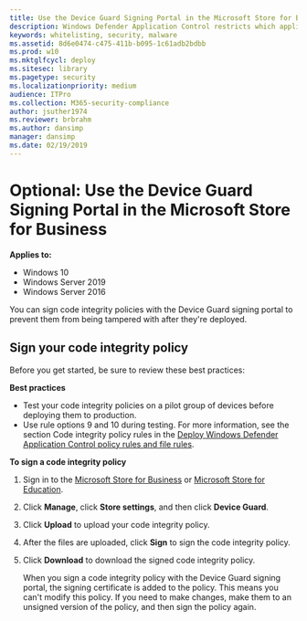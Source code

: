 ```yaml
---
title: Use the Device Guard Signing Portal in the Microsoft Store for Business  (Windows 10)
description: Windows Defender Application Control restricts which applications users are allowed to run and the code that runs in the system core.
keywords: whitelisting, security, malware
ms.assetid: 8d6e0474-c475-411b-b095-1c61adb2bdbb
ms.prod: w10
ms.mktglfcycl: deploy
ms.sitesec: library
ms.pagetype: security
ms.localizationpriority: medium
audience: ITPro
ms.collection: M365-security-compliance
author: jsuther1974
ms.reviewer: brbrahm
ms.author: dansimp
manager: dansimp
ms.date: 02/19/2019
---
```


# Optional: Use the Device Guard Signing Portal in the Microsoft Store for Business

**Applies to:**

-   Windows 10
-   Windows Server 2019
-   Windows Server 2016

You can sign code integrity policies with the Device Guard signing portal to prevent them from being tampered with after they're deployed. 

## Sign your code integrity policy
Before you get started, be sure to review these best practices:

**Best practices**

- Test your code integrity policies on a pilot group of devices before deploying them to production.
- Use rule options 9 and 10 during testing. For more information, see the section Code integrity policy rules in the [Deploy Windows Defender Application Control policy rules and file rules](hhttps://docs.microsoft.com/windows/security/threat-protection/windows-defender-application-control/select-types-of-rules-to-create).

**To sign a code integrity policy**

1.  Sign in to the [Microsoft Store for Business](http://businessstore.microsoft.com) or [Microsoft Store for Education](https://educationstore.microsoft.com). 
2.  Click **Manage**, click **Store settings**, and then click **Device Guard**.
3.  Click **Upload** to upload your code integrity policy.
4.  After the files are uploaded, click **Sign** to sign the code integrity policy.
5.  Click **Download** to download the signed code integrity policy.

    When you sign a code integrity policy with the Device Guard signing portal, the signing certificate is added to the policy. This means you can't modify this policy. If you need to make changes, make them to an unsigned version of the policy, and then sign the policy again.
